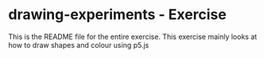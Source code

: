# drawing-experiments - Exercise

This is the README file for the entire exercise. This exercise mainly looks at how to draw shapes and colour using p5.js
